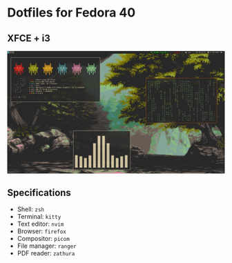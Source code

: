 # Dotfiles for Fedora 40

## XFCE + i3
![Screenshot](./Screenshots/i3.png)


<!-- ## XFCE + herbstluftwm
![Screenshot](./Screenshots/herbstluftwm.png)


## XFCE + bspwm
![Screenshot](./Screenshots/bspwm.png) -->


## Specifications

- Shell: `zsh`
- Terminal: `kitty`
- Text editor: `nvim`
- Browser: `firefox`
- Compositor: `picom`
- File manager: `ranger`
- PDF reader: `zathura`
